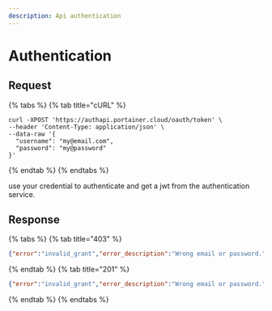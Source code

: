 ```yaml
---
description: Api authentication
---
```


# Authentication

## Request

{% tabs %}
{% tab title="cURL" %}
```text
curl -XPOST 'https://authapi.portainer.cloud/oauth/token' \
--header 'Content-Type: application/json' \
--data-raw '{
  "username": "my@email.com",
  "password": "my@password"
}'
```
{% endtab %}
{% endtabs %}

use your credential to authenticate and get a jwt from the authentication service.

## Response

{% tabs %}
{% tab title="403" %}
```json
{"error":"invalid_grant","error_description":"Wrong email or password."}
```
{% endtab %}
{% tab title="201" %}
```json
{"error":"invalid_grant","error_description":"Wrong email or password."}
```
{% endtab %}
{% endtabs %}
